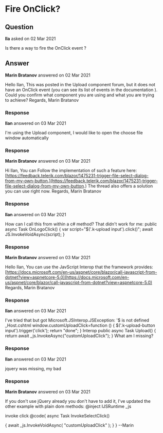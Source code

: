 # Fire OnClick?

## Question

**Ila** asked on 02 Mar 2021

Is there a way to fire the OnClick event ?

## Answer

**Marin Bratanov** answered on 02 Mar 2021

Hello Ilan, This was posted in the Upload component forum, but it does not have an OnClick event (you can see its list of events in the documentation ). Could you confirm what component you are using and what you are trying to achieve? Regards, Marin Bratanov

### Response

**Ilan** answered on 03 Mar 2021

I'm using the Upload component, I would like to open the choose file window automatically

### Response

**Marin Bratanov** answered on 03 Mar 2021

Hi Ilan, You can Follow the implementation of such a feature here: [https://feedback.telerik.com/blazor/1475231-trigger-file-select-dialog-from-my-own-button.](https://feedback.telerik.com/blazor/1475231-trigger-file-select-dialog-from-my-own-button.) The thread also offers a solution you can use right now. Regards, Marin Bratanov

### Response

**Ilan** answered on 03 Mar 2021

How can I call this from within a c# method? That didn't work for me: public async Task OnLogoClick() { var script="$('.k-upload input').click()"; await JS.InvokeVoidAsync(script); }

### Response

**Marin Bratanov** answered on 03 Mar 2021

Hello Ilan, You can use the JavScript Interop that the framework provides: [https://docs.microsoft.com/en-us/aspnet/core/blazor/call-javascript-from-dotnet?view=aspnetcore-5.0](https://docs.microsoft.com/en-us/aspnet/core/blazor/call-javascript-from-dotnet?view=aspnetcore-5.0) Regards, Marin Bratanov

### Response

**Ilan** answered on 03 Mar 2021

I've tried that but got Microsoft.JSInterop.JSException: '$ is not defined _Host.cshtml window.customUploadClick=function () { $('.k-upload-button input').trigger('click'); return "done"; } Interop public async Task<string> Upload() { return await _js.InvokeAsync<string>("customUploadClick"); } What am I missing?

### Response

**Ilan** answered on 03 Mar 2021

jquery was missing, my bad

### Response

**Marin Bratanov** answered on 03 Mar 2021

If you don't use jQuery already you don't have to add it, I've updated the other example with plain dom methods: @inject IJSRuntime _js

<script suppress-error="BL9992"> window.customUploadClick=function ( ) { document.querySelector( ".k-upload-button input" ).click();
}
</script> <TelerikButton OnClick="@InvokeSelectClick"> invoke click </TelerikButton> <TelerikUpload> </TelerikUpload> @code{ async Task InvokeSelectClick()
{ await _js.InvokeVoidAsync( "customUploadClick" );
}
} --Marin
